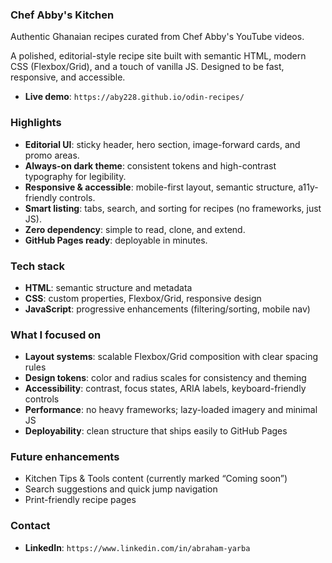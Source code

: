### Chef Abby's Kitchen

Authentic Ghanaian recipes curated from Chef Abby's YouTube videos.

A polished, editorial-style recipe site built with semantic HTML, modern CSS (Flexbox/Grid), and a touch of vanilla JS. Designed to be fast, responsive, and accessible.

- **Live demo**: `https://aby228.github.io/odin-recipes/`

### Highlights
- **Editorial UI**: sticky header, hero section, image-forward cards, and promo areas.
- **Always-on dark theme**: consistent tokens and high-contrast typography for legibility.
- **Responsive & accessible**: mobile-first layout, semantic structure, a11y-friendly controls.
- **Smart listing**: tabs, search, and sorting for recipes (no frameworks, just JS).
- **Zero dependency**: simple to read, clone, and extend.
- **GitHub Pages ready**: deployable in minutes.

### Tech stack
- **HTML**: semantic structure and metadata
- **CSS**: custom properties, Flexbox/Grid, responsive design
- **JavaScript**: progressive enhancements (filtering/sorting, mobile nav)

### What I focused on
- **Layout systems**: scalable Flexbox/Grid composition with clear spacing rules
- **Design tokens**: color and radius scales for consistency and theming
- **Accessibility**: contrast, focus states, ARIA labels, keyboard-friendly controls
- **Performance**: no heavy frameworks; lazy-loaded imagery and minimal JS
- **Deployability**: clean structure that ships easily to GitHub Pages

### Future enhancements
- Kitchen Tips & Tools content (currently marked “Coming soon”)
- Search suggestions and quick jump navigation
- Print-friendly recipe pages

### Contact
- **LinkedIn**: `https://www.linkedin.com/in/abraham-yarba`
